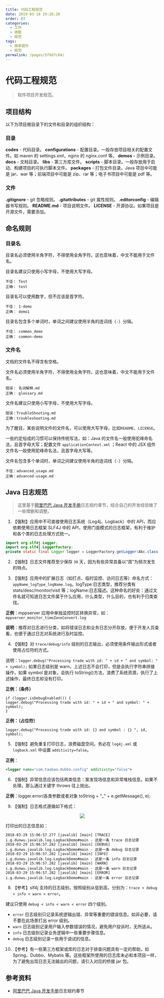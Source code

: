 ```yaml
---
title: 代码工程规范
date: 2019-03-18 19:26:20
order: 03
categories:
  - 工作
  - 效能
  - 规范
tags:
  - 效率提升
  - 规范
permalink: /pages/5f8d7c84/
---
```


# 代码工程规范

> 软件项目开发规范。

## 项目结构

以下为项目根目录下的文件和目录的组织结构：

### 目录

**codes** - 代码目录。
**configurations** - 配置目录。一般存放项目相关的配置文件。如 maven 的 settings.xml，nginx 的 nginx.conf 等。
**demos** - 示例目录。
**docs** - 文档目录。
**libs** - 第三方库文件。
**scripts** - 脚本目录。一般存放用于启动、构建项目的可执行脚本文件。
**packages** - 打包文件目录。Java 项目中可能是 jar、war 等；前端项目中可能是 zip、rar 等；电子书项目中可能是 pdf 等。

### 文件

**.gitignore** - git 忽略规则。
**.gitattributes** - git 属性规则。
**.editorconfig** - 编辑器书写规则。
**README.md** - 项目说明文件。
**LICENSE** - 开源协议。如果项目是开源文件，需要添加。

## 命名规则

### 目录名

目录名必须使用半角字符，不得使用全角字符。这也意味着，中文不能用于文件名。

目录名建议只使用小写字母，不使用大写字母。

```
不佳： Test
正确： test
```

目录名可以使用数字，但不应该是首字符。

```
不佳： 1-demo
正确： demo1
```

目录名包含多个单词时，单词之间建议使用半角的连词线（`-`）分隔。

```
不佳： common_demo
正确： common-demo
```

### 文件名

文档的文件名不得含有空格。

文件名必须使用半角字符，不得使用全角字符。这也意味着，中文不能用于文件名。

```
错误： 名词解释.md
正确： glossary.md
```

文件名建议只使用小写字母，不使用大写字母。

```
错误：TroubleShooting.md
正确：troubleshooting.md
```

为了醒目，某些说明文件的文件名，可以使用大写字母，比如`README`、`LICENSE`。

一些约定俗成的习惯可以保持传统写法，如：Java 的文件名一般使用驼峰命名法，且首字母大写；配置文件 `applicationContext.xml` ；React 中的 JSX 组件文件名一般使用驼峰命名法，且首字母大写等。

文件名包含多个单词时，单词之间建议使用半角的连词线（`-`）分隔。

```
不佳：advanced_usage.md
正确：advanced-usage.md
```

## Java 日志规范

> 这里基于[阿里巴巴 Java 开发手册](https://yq.aliyun.com/attachment/download/?id=4942)日志规约章节，结合自己的开发经验做了一些增删和调整。

1. 【强制】应用中不可直接使用日志系统（Log4j、Logback）中的 API，而应依赖使用日志框架 SLF4J 中的 API，使用门面模式的日志框架，有利于维护和各个类的日志处理方式统一。

```java
import org.slf4j.Logger;
import org.slf4j.LoggerFactory;
private static final Logger logger = LoggerFactory.getLogger(Abc.class);
```

2. 【强制】日志文件推荐至少保存 `30` 天，因为有些异常具备以“周”为频次发生的特点。

3. 【强制】应用中的扩展日志（如打点、临时监控、访问日志等）命名方式：`appName_logType_logName.log`。logType:日志类型，推荐分类有 stats/desc/monitor/visit 等；logName:日志描述。这种命名的好处：通过文件名就可知道日志文件属于什么应用，什么类型，什么目的，也有利于归类查找。

**正例**：mppserver 应用中单独监控时区转换异常，如：`mppserver_monitor_timeZoneConvert.log`

**说明**：推荐对日志进行分类，如将错误日志和业务日志分开存放，便于开发人员查看，也便于通过日志对系统进行及时监控。

4. 【强制】对 `trace/debug/info` 级别的日志输出，必须使用条件输出形式或者使用占位符的方式。

说明：`logger.debug("Processing trade with id: " + id + " and symbol: " + symbol);` 如果日志级别是 warn，上述日志不会打印，但是会执行字符串拼接操作，如果 symbol 是对象，会执行 toString()方法，浪费了系统资源，执行了上述操作，最终日志却没有打印。

**正例：（条件）**

```
if (logger.isDebugEnabled()) {
logger.debug("Processing trade with id: " + id + " and symbol: " + symbol);
}
```

**正例：（占位符）**

```
logger.debug("Processing trade with id: {} and symbol : {} ", id, symbol);
```

5. 【强制】避免重复打印日志，浪费磁盘空间。务必在 `log4j.xml` 或 `logback.xml` 中设置 `additivity=false`。

**正例**：

```xml
<logger name="com.taobao.dubbo.config" additivity="false">
```

6. 【强制】异常信息应该包括两类信息：案发现场信息和异常堆栈信息。如果不处理，那么通过关键字 throws 往上抛出。

**正例**：logger.error(各类参数或者对象 toString + "\_" + e.getMessage(), e);

9. 【强制】日志格式遵循如下格式：

<div align="center"><img src="https://raw.githubusercontent.com/dunwu/images/master/cs/java/javalib/log/logback/log-pattern.png"/></div>

打印出的日志信息如：

```
2018-03-29 15:06:57.277 [javalib] [main] [TRACE] i.g.dunwu.javalib.log.LogbackDemo#main - 这是一条 trace 日志记录
2018-03-29 15:06:57.282 [javalib] [main] [DEBUG] i.g.dunwu.javalib.log.LogbackDemo#main - 这是一条 debug 日志记录
2018-03-29 15:06:57.282 [javalib] [main] [INFO] i.g.dunwu.javalib.log.LogbackDemo#main - 这是一条 info 日志记录
2018-03-29 15:06:57.282 [javalib] [main] [WARN] i.g.dunwu.javalib.log.LogbackDemo#main - 这是一条 warn 日志记录
2018-03-29 15:06:57.282 [javalib] [main] [ERROR] i.g.dunwu.javalib.log.LogbackDemo#main - 这是一条 error 日志记录
```

8. 【参考】slf4j 支持的日志级别，按照级别从低到高，分别为：`trace < debug < info < warn < error`。

建议只使用 `debug < info < warn < error` 四个级别。

- `error` 日志级别只记录系统逻辑出错、异常等重要的错误信息。如非必要，请不要在此场景打出 error 级别。
- `warn` 日志级别记录用户输入参数错误的情况，避免用户投诉时，无所适从。
- `info` 日志级别记录业务逻辑中一些重要步骤信息。
- `debug` 日志级别记录一些用于调试的信息。

10. 【参考】有一些第三方框架或库的日志对于排查问题具有一定的帮助，如 Spring、Dubbo、Mybatis 等。这些框架所使用的日志库未必和本项目一样，为了避免出现日志无法输出的问题，请引入对应的桥接 jar 包。

## 参考资料

- [阿里巴巴 Java 开发手册](https://yq.aliyun.com/attachment/download/?id=4942)日志规约章节